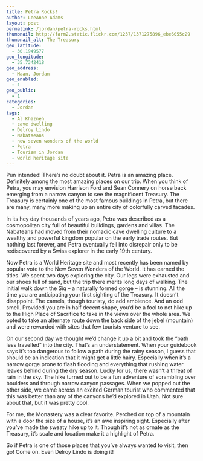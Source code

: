 ```yaml
---
title: Petra Rocks!
author: LeeAnne Adams
layout: post
permalink: /jordan/petra-rocks.html
thumbnail: http://farm2.static.flickr.com/1237/1371275896_ebe6055c29
thumbnail_alt: The Treasury
geo_latitude:
  - 30.1949577
geo_longitude:
  - 35.7342418
geo_address:
  - Maan, Jordan
geo_enabled:
  - 1
geo_public:
  - 1
categories:
  - Jordan
tags:
  - Al Khazneh
  - cave dwelling
  - Delroy Lindo
  - Nabataeans
  - new seven wonders of the world
  - Petra
  - Tourism in Jordan
  - world heritage site
---
```

Pun intended! There&#8217;s no doubt about it. Petra is an amazing place. Definitely among the most amazing places on our trip. When you think of Petra, you may envision Harrison Ford and Sean Connery on horse back emerging from a narrow canyon to see the magnificent Treasury. The Treasury is certainly one of the most famous buildings in Petra, but there are many, many more making up an entire city of colorfully carved facades. 

In its hey day thousands of years ago, Petra was described as a cosmopolitan city full of beautiful buildings, gardens and villas. The Nabateans had moved from their nomadic cave dwelling culture to a wealthy and powerful kingdom popular on the early trade routes. But nothing last forever, and Petra eventually fell into disrepair only to be rediscovered by a Swiss explorer in the early 19th century.

Now Petra is a World Heritage site and most recently has been named by popular vote to the New Seven Wonders of the World. It has earned the titles. We spent two days exploring the city. Our legs were exhausted and our shoes full of sand, but the trip there merits long days of walking. The initial walk down the Siq &#8211; a naturally formed gorge &#8211; is stunning. All the time you are anticipating your first sighting of the Treasury. It doesn&#8217;t disappoint. The camels, though touristy, do add ambience. And an odd smell. Provided you are in half decent shape, you&#8217;d be a fool to not hike up to the High Place of Sacrifice to take in the views over the whole area. We opted to take an alternate route down the back side of the jebel (mountain) and were rewarded with sites that few tourists venture to see. 

On our second day we thought we&#8217;d change it up a bit and took the &#8220;path less travelled&#8221; into the city. That&#8217;s an understatement. When your guidebook says it&#8217;s too dangerous to follow a path during the rainy season, I guess that should be an indication that it might get a little hairy. Especially when it&#8217;s a narrow gorge prone to flash flooding and everything that rushing water leaves behind during the dry season. Lucky for us, there wasn&#8217;t a threat of rain in the sky. The hike turned out to be a fun adventure of scrambling over boulders and through narrow canyon passages. When we popped out the other side, we came across an excited German tourist who commented that this was better than any of the canyons he&#8217;d explored in Utah. Not sure about that, but it was pretty cool. 

For me, the Monastery was a clear favorite. Perched on top of a mountain with a door the size of a house, it&#8217;s an awe inspiring sight. Especially after you&#8217;ve made the sweaty hike up to it. Though it&#8217;s not as ornate as the Treasury, it&#8217;s scale and location make it a highlight of Petra. 

So if Petra is one of those places that you&#8217;ve always wanted to visit, then go! Come on. Even Delroy Lindo is doing it!